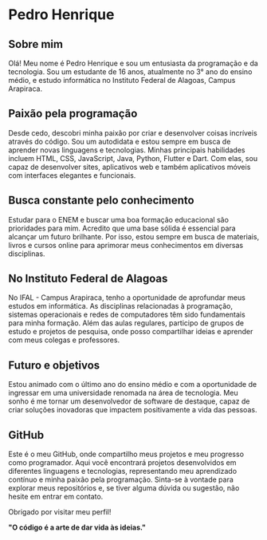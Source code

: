 # Pedro Henrique

## Sobre mim
Olá! Meu nome é Pedro Henrique e sou um entusiasta da programação e da tecnologia. Sou um estudante de 16 anos, atualmente no 3° ano do ensino médio, e estudo informática no Instituto Federal de Alagoas, Campus Arapiraca.

## Paixão pela programação
Desde cedo, descobri minha paixão por criar e desenvolver coisas incríveis através do código. Sou um autodidata e estou sempre em busca de aprender novas linguagens e tecnologias. Minhas principais habilidades incluem HTML, CSS, JavaScript, Java, Python, Flutter e Dart. Com elas, sou capaz de desenvolver sites, aplicativos web e também aplicativos móveis com interfaces elegantes e funcionais.

## Busca constante pelo conhecimento
Estudar para o ENEM e buscar uma boa formação educacional são prioridades para mim. Acredito que uma base sólida é essencial para alcançar um futuro brilhante. Por isso, estou sempre em busca de materiais, livros e cursos online para aprimorar meus conhecimentos em diversas disciplinas.

## No Instituto Federal de Alagoas
No IFAL - Campus Arapiraca, tenho a oportunidade de aprofundar meus estudos em informática. As disciplinas relacionadas à programação, sistemas operacionais e redes de computadores têm sido fundamentais para minha formação. Além das aulas regulares, participo de grupos de estudo e projetos de pesquisa, onde posso compartilhar ideias e aprender com meus colegas e professores.

## Futuro e objetivos
Estou animado com o último ano do ensino médio e com a oportunidade de ingressar em uma universidade renomada na área de tecnologia. Meu sonho é me tornar um desenvolvedor de software de destaque, capaz de criar soluções inovadoras que impactem positivamente a vida das pessoas.

## GitHub
Este é o meu GitHub, onde compartilho meus projetos e meu progresso como programador. Aqui você encontrará projetos desenvolvidos em diferentes linguagens e tecnologias, representando meu aprendizado contínuo e minha paixão pela programação. Sinta-se à vontade para explorar meus repositórios e, se tiver alguma dúvida ou sugestão, não hesite em entrar em contato.

Obrigado por visitar meu perfil!

**"O código é a arte de dar vida às ideias."**
